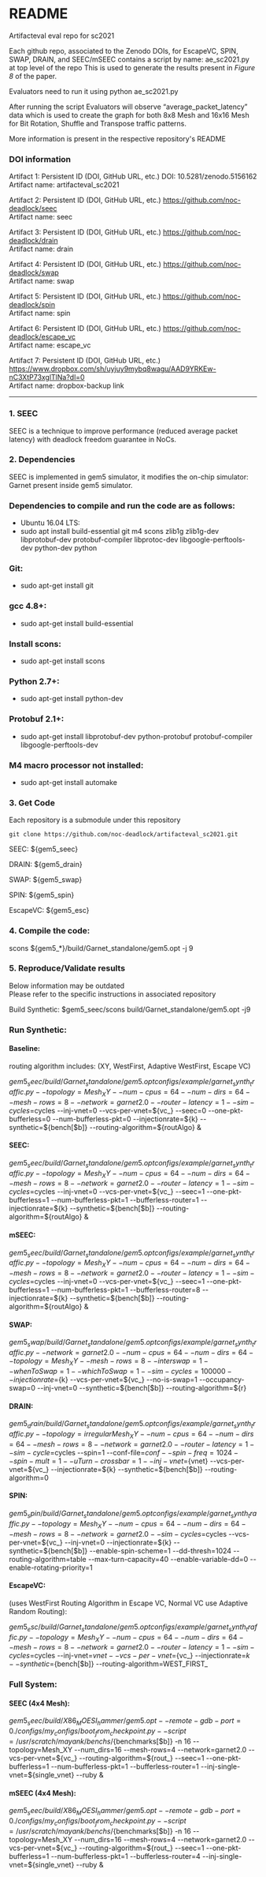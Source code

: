 # README #
Artifacteval eval repo for sc2021

Each github repo, associated to the Zenodo DOIs, for EscapeVC, SPIN, SWAP, DRAIN, and SEEC/mSEEC contains a script by name: ae_sc2021.py at top level of the repo
This is used to generate the results present in _Figure 8_ of the paper. 

Evaluators need to run it using python ae_sc2021.py

After running the script Evaluators will observe “average_packet_latency” data which is used to create the graph for both 8x8 Mesh and 16x16 Mesh for Bit Rotation, Shuffle and Transpose traffic patterns.

More information is present in the respective repository's README

### DOI information ###
Artifact 1:
Persistent ID (DOI, GitHub URL, etc.)
DOI: 10.5281/zenodo.5156162 <br>
Artifact name:
artifacteval_sc2021


Artifact 2:
Persistent ID (DOI, GitHub URL, etc.)
https://github.com/noc-deadlock/seec <br>
Artifact name:
seec

Artifact 3:
Persistent ID (DOI, GitHub URL, etc.)
https://github.com/noc-deadlock/drain <br>
Artifact name:
drain

Artifact 4:
Persistent ID (DOI, GitHub URL, etc.)
https://github.com/noc-deadlock/swap <br>
Artifact name:
swap

Artifact 5:
Persistent ID (DOI, GitHub URL, etc.)
https://github.com/noc-deadlock/spin <br>
Artifact name:
spin

Artifact 6:
Persistent ID (DOI, GitHub URL, etc.)
https://github.com/noc-deadlock/escape_vc <br>
Artifact name:
escape_vc

Artifact 7:
Persistent ID (DOI, GitHub URL, etc.)
https://www.dropbox.com/sh/uyjuy9mybq8wagu/AAD9YRKEw-nC3XtP73xglTlNa?dl=0 <br>
Artifact name:
dropbox-backup link

--------

### 1.	SEEC ### 

SEEC is a technique to improve performance (reduced average packet latency) with  deadlock freedom guarantee in NoCs.


### 2.	Dependencies ### 

SEEC is implemented in gem5 simulator, it modifies the on-chip simulator: Garnet present inside gem5 simulator. 

### Dependencies to compile and run the code are as follows: ###

* Ubuntu 16.04 LTS:
* sudo apt install build-essential git m4 scons zlib1g zlib1g-dev libprotobuf-dev protobuf-compiler libprotoc-dev libgoogle-perftools-dev python-dev python

### Git: ###
* sudo apt-get install git

### gcc 4.8+: ###
* sudo apt-get install build-essential

### Install scons: ###
* sudo apt-get install scons

### Python 2.7+: ###
* sudo apt-get install python-dev

### Protobuf 2.1+: ###
* sudo apt-get install libprotobuf-dev python-protobuf protobuf-compiler libgoogle-perftools-dev

### M4 macro processor not installed: ###
* sudo apt-get install automake

### 3.	Get Code ####

Each repository is a submodule under this repository

`git clone https://github.com/noc-deadlock/artifacteval_sc2021.git`

SEEC: ${gem5_seec}

DRAIN: ${gem5_drain}

SWAP: ${gem5_swap}

SPIN: ${gem5_spin}

EscapeVC: ${gem5_esc}

### 4.	Compile the code: ###

scons ${gem5_*}/build/Garnet_standalone/gem5.opt -j 9

### 5.	Reproduce/Validate results ###
Below information may be outdated <br>
Please refer to the specific instructions in associated repository 

Build Synthetic: $gem5_seec/scons build/Garnet_standalone/gem5.opt -j9

### Run Synthetic: ###

#### Baseline: #### 
routing algorithm includes: (XY, WestFirst, Adaptive WestFirst, Escape VC)

${gem5_seec}/build/Garnet_standalone/gem5.opt configs/example/garnet_synth_traffic.py --topology=Mesh_XY --num-cpus=64 --num-dirs=64 --mesh-rows=8 --network=garnet2.0 --router-latency=1  --sim-cycles=$cycles --inj-vnet=0 --vcs-per-vnet=${vc_} --seec=0 --one-pkt-bufferless=0 --num-bufferless-pkt=0 --injectionrate=${k} --synthetic=${bench[$b]} --routing-algorithm=${routAlgo} &

#### SEEC: #### 
${gem5_seec}/build/Garnet_standalone/gem5.opt configs/example/garnet_synth_traffic.py --topology=Mesh_XY --num-cpus=64 --num-dirs=64 --mesh-rows=8 --network=garnet2.0 --router-latency=1  --sim-cycles=$cycles --inj-vnet=0 --vcs-per-vnet=${vc_} --seec=1 --one-pkt-bufferless=1 --num-bufferless-pkt=1 --bufferless-router=1 --injectionrate=${k} --synthetic=${bench[$b]} --routing-algorithm=${routAlgo} &

#### mSEEC: #### 
${gem5_seec}/build/Garnet_standalone/gem5.opt configs/example/garnet_synth_traffic.py --topology=Mesh_XY --num-cpus=64 --num-dirs=64 --mesh-rows=8 --network=garnet2.0 --router-latency=1  --sim-cycles=$cycles --inj-vnet=0 --vcs-per-vnet=${vc_} --seec=1 --one-pkt-bufferless=1 --num-bufferless-pkt=1 --bufferless-router=8 --injectionrate=${k} --synthetic=${bench[$b]} --routing-algorithm=${routAlgo} &

#### SWAP: #### 
${gem5_swap}/build/Garnet_standalone/gem5.opt configs/example/garnet_synth_traffic.py --network=garnet2.0 --num-cpus=64 --num-dirs=64 --topology=Mesh_XY --mesh-rows=8 --interswap=1 --whenToSwap=1 --whichToSwap=1 --sim-cycles=100000 --injectionrate=${k} --vcs-per-vnet=${vc_} --no-is-swap=1 --occupancy-swap=0 --inj-vnet=0 --synthetic=${bench[$b]} --routing-algorithm=${r}

#### DRAIN: #### 
${gem5_drain}/build/Garnet_standalone/gem5.opt configs/example/garnet_synth_traffic.py --topology=irregularMesh_XY --num-cpus=64 --num-dirs=64 --mesh-rows=8 --network=garnet2.0 --router-latency=1 --sim-cycle=$cycles --spin=1 --conf-file=${conf} --spin-freq=1024 --spin-mult=1 --uTurn-crossbar=1 --inj-vnet=${vnet} --vcs-per-vnet=${vc_} --injectionrate=${k} --synthetic=${bench[$b]} --routing-algorithm=0

#### SPIN: #### 
${gem5_spin}/build/Garnet_standalone/gem5.opt configs/example/garnet_synth_traffic.py --topology=Mesh_XY --num-cpus=64 --num-dirs=64 --mesh-rows=8 --network=garnet2.0  --sim-cycles=$cycles --vcs-per-vnet=${vc_} --inj-vnet=0 --injectionrate=${k} --synthetic=${bench[$b]} --enable-spin-scheme=1 --dd-thresh=1024 --routing-algorithm=table --max-turn-capacity=40 --enable-variable-dd=0 --enable-rotating-priority=1

#### EscapeVC: ####  
(uses WestFirst Routing Algorithm in Escape VC, Normal VC use Adaptive Random Routing):

${gem5_esc}/build/Garnet_standalone/gem5.opt configs/example/garnet_synth_traffic.py --topology=Mesh_XY --num-cpus=64 --num-dirs=64 --mesh-rows=8 --network=garnet2.0 --router-latency=1  --sim-cycles=$cycles  --inj-vnet=${vnet} --vcs-per-vnet=${vc_} --injectionrate=${k} --synthetic=${bench[$b]} --routing-algorithm=WEST_FIRST_


### Full System: ###

#### SEEC (4x4 Mesh): #### 

${gem5_seec}/build/X86_MOESI_hammer/gem5.opt --remote-gdb-port=0  ./configs/my_configs/boot_from_checkpoint.py --script=/usr/scratch/mayank/benchs/${benchmarks[$b]} -n 16 --topology=Mesh_XY --num_dirs=16 --mesh-rows=4 --network=garnet2.0 --vcs-per-vnet=${vc_} --routing-algorithm=${rout_} --seec=1 --one-pkt-bufferless=1 --num-bufferless-pkt=1 --bufferless-router=1 --inj-single-vnet=${single_vnet} --ruby &

#### mSEEC (4x4 Mesh): #### 

${gem5_seec}/build/X86_MOESI_hammer/gem5.opt --remote-gdb-port=0  ./configs/my_configs/boot_from_checkpoint.py --script=/usr/scratch/mayank/benchs/${benchmarks[$b]} -n 16 --topology=Mesh_XY --num_dirs=16 --mesh-rows=4 --network=garnet2.0 --vcs-per-vnet=${vc_} --routing-algorithm=${rout_} --seec=1 --one-pkt-bufferless=1 --num-bufferless-pkt=1 --bufferless-router=4 --inj-single-vnet=${single_vnet} --ruby &
